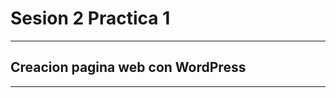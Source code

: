 # Sesion 2 Practica 1
--------------------------
## Creacion pagina web con WordPress
-----------------------------
